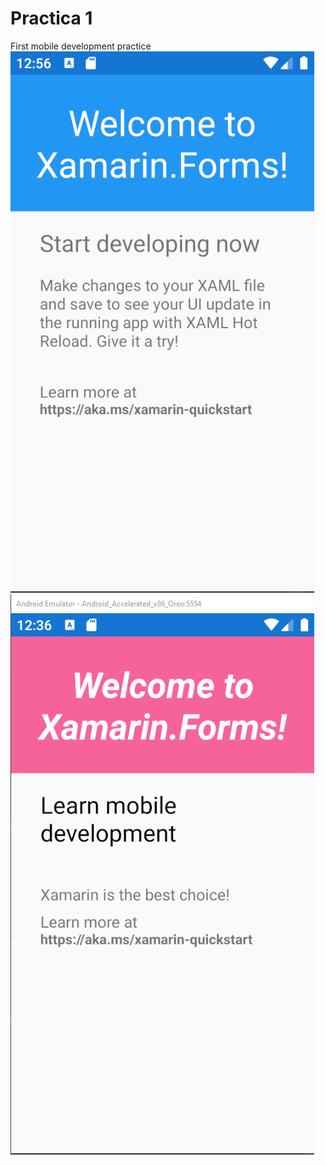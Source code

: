 # Practica 1
 First mobile development practice <br/>
![alt text](https://github.com/Filfeni/Introduction-to-Xamarin-C-Git/blob/main/ssb.png?raw=true)
![alt text](https://github.com/Filfeni/Introduction-to-Xamarin-C-Git/blob/main/ssa.png?raw=true)
